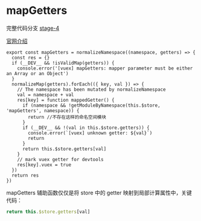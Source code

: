# mapGetters
完整代码分支 [stage-4](https://github.com/shengrongchun/parse-vue-vuex)

[官网介绍](https://vuex.vuejs.org/zh/api/#mapgetters)

```js{17}
export const mapGetters = normalizeNamespace((namespace, getters) => {
  const res = {}
  if (__DEV__ && !isValidMap(getters)) {
    console.error('[vuex] mapGetters: mapper parameter must be either an Array or an Object')
  }
  normalizeMap(getters).forEach(({ key, val }) => {
    // The namespace has been mutated by normalizeNamespace
    val = namespace + val
    res[key] = function mappedGetter() {
      if (namespace && !getModuleByNamespace(this.$store, 'mapGetters', namespace)) {
        return //不存在这样的命名空间模块
      }
      if (__DEV__ && !(val in this.$store.getters)) {
        console.error(`[vuex] unknown getter: ${val}`)
        return
      }
      return this.$store.getters[val]
    }
    // mark vuex getter for devtools
    res[key].vuex = true
  })
  return res
})
```
mapGetters 辅助函数仅仅是将 store 中的 getter 映射到局部计算属性中，关键代码：
```js
return this.$store.getters[val]
```